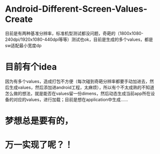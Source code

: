 # Android-Different-Screen-Values-Create

 目前是有两种基准分辨率，标准机型测试都没问题，奇葩的（1800x1080-240dpi/1920x1080-440dpi等等）测试也ok，目前是生成的多个values，都是sw适配最小宽度dp
 
 
# 目前有个idea
  
  因为有多个values，造成打包不方便（每次碰到奇葩分辨率都要手动加进去，然后生成values，然后添加进android工程，太麻烦），所以有个不太成熟的不知道怎么做的想法，就是能否在values留一份dimens，然后动态生成当前app所在设备的对应的values，进行加载；目前是想在application中生成……
  
  
# 梦想总是要有的，
#     万一实现了呢？！
